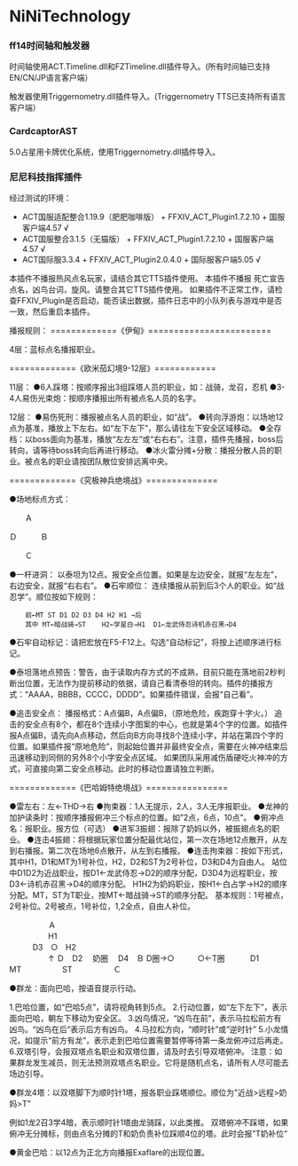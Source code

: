 # NiNiTechnology
  
### ff14时间轴和触发器
  
时间轴使用ACT.Timeline.dll和FZTimeline.dll插件导入。(所有时间轴已支持EN/CN/JP语言客户端）
  
触发器使用Triggernometry.dll插件导入。(Triggernometry TTS已支持所有语言客户端）
  
### CardcaptorAST
5.0占星用卡牌优化系统，使用Triggernometry.dll插件导入。
  
### 尼尼科技指挥插件

经过测试的环境：
* ACT国服适配整合1.19.9（肥肥咖啡版） + FFXIV_ACT_Plugin1.7.2.10 +  国服客户端4.57 √
* ACT国服整合3.1.5（无猫版） + FFXIV_ACT_Plugin1.7.2.10 + 国服客户端4.57 √
* ACT国际服3.3.4 + FFXIV_ACT_Plugin2.0.4.0 + 国际服客户端5.05 √
  
本插件不播报热风点名玩家，请结合其它TTS插件使用。
本插件不播报 死亡宣告点名，凶鸟台词，旋风。请整合其它TTS插件使用。
如果插件不正常工作，请检查FFXIV_Plugin是否启动，能否读出数据，插件日志中的小队列表与游戏中是否一致，然后重启本插件。
  
播报规则：
=============《伊甸》========================

4层：蓝标点名播报职业。
  
=============《欧米茄幻境9-12层》============
  
11层：
●6人踩塔：按顺序报出3组踩塔人员的职业，如：战骑，龙召，忍机
●3-4人易伤光束炮：按顺序播报出所有被点名人员的名字。
  
12层：
●易伤死刑：播报被点名人员的职业，如“战”。
●转向浮游炮：以场地12点为基准，播放上下左右。如“左下左下”，那么请往左下安全区域移动。
●全存档：以boss面向为基准，播放“左左左”或“右右右”。注意，插件先播报，boss后转向，请等待boss转向后再进行移动。
●冰火雷分摊+分散：播报分散人员的职业。被点名的职业请按团队散位安排远离中央。
  
=============《究极神兵绝境战》==============
  
●场地标点方式：

　　Ａ
  
Ｄ　　　Ｂ
  
　　Ｃ

●一杆进洞：	以泰坦为12点。报安全点位置。如果是左边安全，就报“左左左”，右边安全，就报“右右右”。
●石牢顺位：	连续播报从前到后3个人的职业。如“战忍学”。顺位按如下规则：
  
		前←MT ST D1 D2 D3 D4 H2 H1 →后
		其中 MT←暗战骑→ST    H2←学星白→H1  D1←龙武侍忍诗机赤召黑→D4
●石牢自动标记：请把宏放在F5-F12上。勾选“自动标记”，将按上述顺序进行标记。

●泰坦落地点预告：警告，由于读取内存方式的不成熟，目前只能在落地前2秒判断出位置，无法作为提前移动的依据，请自己看清泰坦的转向。插件的播报方式：“AAAA，BBBB，CCCC，DDDD”。如果插件错误，会报“自己看”。
  
●追击安全点：	播报格式：A点偏B，A点偏B，（原地危险，疾跑穿十字火。）
  追击的安全点有8个，都在8个连续小字图案的中心，也就是第4个字的位置。如插件报A点偏B，请先向A点移动，然后向B方向寻找8个连续小字，并站在第四个字的位置。如果插件报“原地危险”，则起始位置并非最终安全点，需要在火神冲结束后迅速移动到同侧的另外8个小字安全点区域。
如果团队采用减伤盾硬吃火神冲的方式，可直接向第二安全点移动。此时的移动位置请独立判断。
  
=============《巴哈姆特绝境战》================
  
●雷左右：左←THD→右
●拘束器：1人无提示，2人，3人无序报职业。
●龙神的加护读条时：按顺序播报俯冲三个标点的位置。如”2点，6点，10点"。
●俯冲点名：报职业。报方位（可选）
●进军3振翅：报除了奶妈以外，被振翅点名的职业。
●连击4振翅：将根据玩家位置分配最优站位，第一次在场地12点散开，从左到右播报。第二次在场地6点散开，从左到右播报。
●连击拘束器：按如下形式，其中H1，D1和MT为1号补位，H2，D2和ST为2号补位，D3和D4为自由人。
站位中D1D2为近战职业，按D1←龙武侍忍→D2的顺序分配，D3D4为远程职业，按D3←诗机赤召黑→D4的顺序分配。
H1H2为奶妈职业，按H1←白占学→H2的顺序分配。MT，ST为T职业，按MT←暗战骑→ST的顺序分配。
基本规则：1号被点，2号补位。2号被点，1号补位，1,2全点，自由人补位。
  
　　　　　Ａ  
　　　　　H1  
　　　D3　○　H2  
　　　　　↑ 
Ｄ　D2　 奶圈 　D4　Ｂ 
 D圈→○　　　○←T圈 
　　　D1　　　MT 
　　　　　ST 
　　　　　Ｃ
  
●群龙：面向巴哈，按语音提示行动。
  
1.巴哈位置，如“巴哈5点”，请将视角转到5点。
2.行动位置，如“左下左下”，表示面向巴哈，朝左下移动为安全区。
3.凶鸟情况，“凶鸟在前”，表示马拉松前方有凶鸟。“凶鸟在后”表示后方有凶鸟。
4.马拉松方向，“顺时针”或“逆时针”
5.小龙情况，如提示“前方有龙”，表示走到巴哈位置需要暂停等待第一条龙俯冲过后再走。
6.双塔引导，会报双塔点名职业和双塔位置，请及时去引导双塔俯冲。
注意：如果群龙发生减员，则无法预测双塔点名职业。它将是随机点名，请所有人尽可能去场边引导。
  
●群龙4塔：以双塔脚下为顺时针1塔，报各职业踩塔顺位。顺位为"近战&gt;远程&gt;奶妈&gt;T"
  
例如1龙2召3学4暗，表示顺时针1塔由龙骑踩，以此类推。
双塔俯冲不踩塔，如果俯冲无分摊标，则由点名分摊的T和奶负责补位踩顺4位的塔。此时会报”T奶补位“
  
●黄金巴哈：以12点为正北方向播报Exaflare的出现位置。
  
